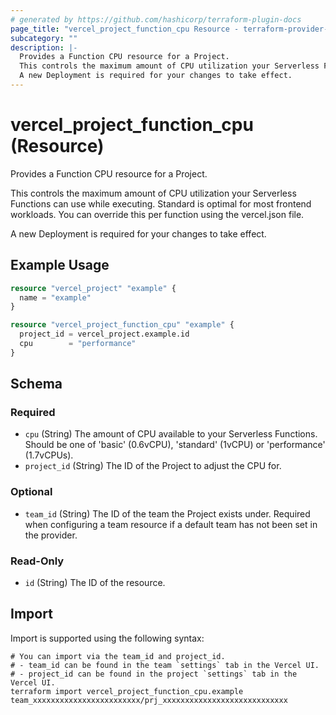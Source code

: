 ```yaml
---
# generated by https://github.com/hashicorp/terraform-plugin-docs
page_title: "vercel_project_function_cpu Resource - terraform-provider-vercel"
subcategory: ""
description: |-
  Provides a Function CPU resource for a Project.
  This controls the maximum amount of CPU utilization your Serverless Functions can use while executing. Standard is optimal for most frontend workloads. You can override this per function using the vercel.json file.
  A new Deployment is required for your changes to take effect.
---
```


# vercel_project_function_cpu (Resource)

Provides a Function CPU resource for a Project.

This controls the maximum amount of CPU utilization your Serverless Functions can use while executing. Standard is optimal for most frontend workloads. You can override this per function using the vercel.json file.

A new Deployment is required for your changes to take effect.

## Example Usage

```terraform
resource "vercel_project" "example" {
  name = "example"
}

resource "vercel_project_function_cpu" "example" {
  project_id = vercel_project.example.id
  cpu        = "performance"
}
```

<!-- schema generated by tfplugindocs -->
## Schema

### Required

- `cpu` (String) The amount of CPU available to your Serverless Functions. Should be one of 'basic' (0.6vCPU), 'standard' (1vCPU) or 'performance' (1.7vCPUs).
- `project_id` (String) The ID of the Project to adjust the CPU for.

### Optional

- `team_id` (String) The ID of the team the Project exists under. Required when configuring a team resource if a default team has not been set in the provider.

### Read-Only

- `id` (String) The ID of the resource.

## Import

Import is supported using the following syntax:

```shell
# You can import via the team_id and project_id.
# - team_id can be found in the team `settings` tab in the Vercel UI.
# - project_id can be found in the project `settings` tab in the Vercel UI.
terraform import vercel_project_function_cpu.example team_xxxxxxxxxxxxxxxxxxxxxxxx/prj_xxxxxxxxxxxxxxxxxxxxxxxxxxxx
```
